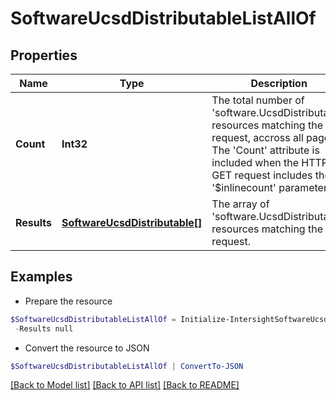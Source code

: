 # SoftwareUcsdDistributableListAllOf
## Properties

Name | Type | Description | Notes
------------ | ------------- | ------------- | -------------
**Count** | **Int32** | The total number of &#39;software.UcsdDistributable&#39; resources matching the request, accross all pages. The &#39;Count&#39; attribute is included when the HTTP GET request includes the &#39;$inlinecount&#39; parameter. | [optional] 
**Results** | [**SoftwareUcsdDistributable[]**](SoftwareUcsdDistributable.md) | The array of &#39;software.UcsdDistributable&#39; resources matching the request. | [optional] 

## Examples

- Prepare the resource
```powershell
$SoftwareUcsdDistributableListAllOf = Initialize-IntersightSoftwareUcsdDistributableListAllOf  -Count null `
 -Results null
```

- Convert the resource to JSON
```powershell
$SoftwareUcsdDistributableListAllOf | ConvertTo-JSON
```

[[Back to Model list]](../README.md#documentation-for-models) [[Back to API list]](../README.md#documentation-for-api-endpoints) [[Back to README]](../README.md)

